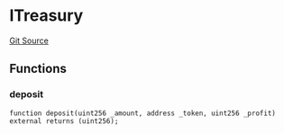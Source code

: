 # ITreasury
[Git Source](https://github.com/KlimaDAO/klimadao-solidity/blob/36109e4551048e978d232da5905a9cf6eaf3e3e2/src/protocol/pKLIMA/AltExercisepKLIMA.sol)


## Functions
### deposit


```solidity
function deposit(uint256 _amount, address _token, uint256 _profit) external returns (uint256);
```

